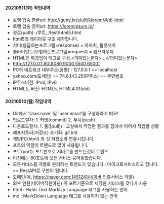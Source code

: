 #### 20210511(화) 작업내역
- 로렘 입숨 한글url: http://guny.kr/stuff/klorem/#/dl-html
- 로렘 입숨 영어url: https://loremipsum.io/
- 경로(path): /루트, /test/html5.html
- html5의 레이아웃 구조 제작합니다.
- 서버(응답하는프로그램=response) = 아파치, 톰캣서버
- 클라이언트(요청하는프로그램=request) = 웹브라우저
- HTML은 마크업이 태그로 구성.<의미있는문자>...</의미있는문자>
- http://127.0.0.1:80[8080,9000,5500,6500]
- PC의 네트워크 내부주소(공통) : 127.0.0.1 == localhost
- yahoo.com(도메인) == 74.6.143.25(IP주소) == 주민번호
- IP주소버전: IPv4, IPv6
- HTML도 버전: HTML5, HTML4.01(old)

#### 20210510(월) 작업내역
- Git에서 'User.nave' 및 'user.email'을 구성하라고 떠요!
- 업로드절차: 1. 커밋(commit) 2. 푸시(push)
- 다운로드절차: 1. 풀([pull]) : 교실에서 작업한 결과를 집에서 이어서 작업할 상황
- 레포지토리(저장소) 초기화: git init
- 개발PC(html) 와 깃 저장소와 연결시킵니다.
- 포트의 역할이 트렌드로 많이 사용됩니다.
- 포트(port): 포트번호로 서비르를 만드는것이 트렌드
- 이전에는 80포트에 모든 서비스 묶어놓았습니다.
- 모든서비스를 개별로 분리하는 트렌드가 있습니다.: 마이크로서비스라고 합니다. == RestAPI로 구현이 됩니다.
- 도메인(예, https://naver.com:1451241/네이버 인증서비스 개발)
- 외부 인원(네이버직원아닌) 위 포트기준으로 제작한 서비스를 갖다가 사용
- html : Hyter Text MarkUp Language 태그를 사용하는 언어
- md : MarkDown Language 태그를 사용하지 않는 언어